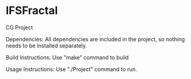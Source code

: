 # IFSFractal
CG Project

Dependencies:
All dependencies are included in the project, so nothing needs to be installed separately.

Build Instructions:
Use "make" command to build

Usage Instructions:
Use "./Project" command to run.
